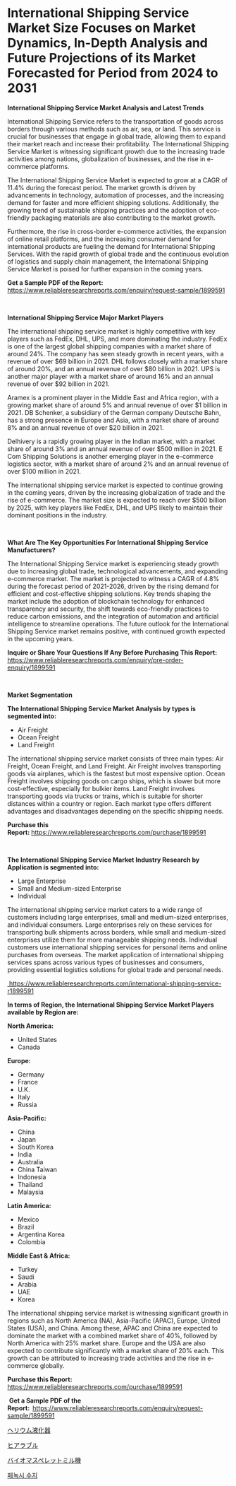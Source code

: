 <p><h1>International Shipping Service Market Size Focuses on Market Dynamics, In-Depth Analysis and Future Projections of its Market Forecasted for Period from 2024 to 2031</h1></p><p><strong>International Shipping Service Market Analysis and Latest Trends</strong></p>
<p><p>International Shipping Service refers to the transportation of goods across borders through various methods such as air, sea, or land. This service is crucial for businesses that engage in global trade, allowing them to expand their market reach and increase their profitability. The International Shipping Service Market is witnessing significant growth due to the increasing trade activities among nations, globalization of businesses, and the rise in e-commerce platforms.</p><p>The International Shipping Service Market is expected to grow at a CAGR of 11.4% during the forecast period. The market growth is driven by advancements in technology, automation of processes, and the increasing demand for faster and more efficient shipping solutions. Additionally, the growing trend of sustainable shipping practices and the adoption of eco-friendly packaging materials are also contributing to the market growth.</p><p>Furthermore, the rise in cross-border e-commerce activities, the expansion of online retail platforms, and the increasing consumer demand for international products are fueling the demand for International Shipping Services. With the rapid growth of global trade and the continuous evolution of logistics and supply chain management, the International Shipping Service Market is poised for further expansion in the coming years.</p></p>
<p><strong>Get a Sample PDF of the Report:&nbsp;</strong> <a href="https://www.reliableresearchreports.com/enquiry/request-sample/1899591">https://www.reliableresearchreports.com/enquiry/request-sample/1899591</a></p>
<p>&nbsp;</p>
<p><strong>International Shipping Service Major Market Players</strong></p>
<p><p>The international shipping service market is highly competitive with key players such as FedEx, DHL, UPS, and more dominating the industry. FedEx is one of the largest global shipping companies with a market share of around 24%. The company has seen steady growth in recent years, with a revenue of over $69 billion in 2021. DHL follows closely with a market share of around 20%, and an annual revenue of over $80 billion in 2021. UPS is another major player with a market share of around 16% and an annual revenue of over $92 billion in 2021.</p><p>Aramex is a prominent player in the Middle East and Africa region, with a growing market share of around 5% and annual revenue of over $1 billion in 2021. DB Schenker, a subsidiary of the German company Deutsche Bahn, has a strong presence in Europe and Asia, with a market share of around 8% and an annual revenue of over $20 billion in 2021.</p><p>Delhivery is a rapidly growing player in the Indian market, with a market share of around 3% and an annual revenue of over $500 million in 2021. E Com Shipping Solutions is another emerging player in the e-commerce logistics sector, with a market share of around 2% and an annual revenue of over $100 million in 2021.</p><p>The international shipping service market is expected to continue growing in the coming years, driven by the increasing globalization of trade and the rise of e-commerce. The market size is expected to reach over $500 billion by 2025, with key players like FedEx, DHL, and UPS likely to maintain their dominant positions in the industry.</p></p>
<p>&nbsp;</p>
<p><strong>What Are The Key Opportunities For International Shipping Service Manufacturers?</strong></p>
<p><p>The International Shipping Service market is experiencing steady growth due to increasing global trade, technological advancements, and expanding e-commerce market. The market is projected to witness a CAGR of 4.8% during the forecast period of 2021-2026, driven by the rising demand for efficient and cost-effective shipping solutions. Key trends shaping the market include the adoption of blockchain technology for enhanced transparency and security, the shift towards eco-friendly practices to reduce carbon emissions, and the integration of automation and artificial intelligence to streamline operations. The future outlook for the International Shipping Service market remains positive, with continued growth expected in the upcoming years.</p></p>
<p><strong>Inquire or Share Your Questions If Any Before Purchasing This Report:</strong> <a href="https://www.reliableresearchreports.com/enquiry/pre-order-enquiry/1899591">https://www.reliableresearchreports.com/enquiry/pre-order-enquiry/1899591</a></p>
<p>&nbsp;</p>
<p><strong>Market Segmentation</strong></p>
<p><strong>The International Shipping Service Market Analysis by types is segmented into:</strong></p>
<p><ul><li>Air Freight</li><li>Ocean Freight</li><li>Land Freight</li></ul></p>
<p><p>The international shipping service market consists of three main types: Air Freight, Ocean Freight, and Land Freight. Air Freight involves transporting goods via airplanes, which is the fastest but most expensive option. Ocean Freight involves shipping goods on cargo ships, which is slower but more cost-effective, especially for bulkier items. Land Freight involves transporting goods via trucks or trains, which is suitable for shorter distances within a country or region. Each market type offers different advantages and disadvantages depending on the specific shipping needs.</p></p>
<p><strong>Purchase this Report:&nbsp;</strong><a href="https://www.reliableresearchreports.com/purchase/1899591">https://www.reliableresearchreports.com/purchase/1899591</a></p>
<p>&nbsp;</p>
<p><strong>The International Shipping Service Market Industry Research by Application is segmented into:</strong></p>
<p><ul><li>Large Enterprise</li><li>Small and Medium-sized Enterprise</li><li>Individual</li></ul></p>
<p><p>The international shipping service market caters to a wide range of customers including large enterprises, small and medium-sized enterprises, and individual consumers. Large enterprises rely on these services for transporting bulk shipments across borders, while small and medium-sized enterprises utilize them for more manageable shipping needs. Individual customers use international shipping services for personal items and online purchases from overseas. The market application of international shipping services spans across various types of businesses and consumers, providing essential logistics solutions for global trade and personal needs.</p></p>
<p><a href="https://www.reliableresearchreports.com/international-shipping-service-r1899591">&nbsp;https://www.reliableresearchreports.com/international-shipping-service-r1899591</a></p>
<p><strong>In terms of Region, the International Shipping Service Market Players available by Region are:</strong></p>
<p>
    <p> <strong> North America: </strong>
        <ul>
            <li>United States</li>
            <li>Canada</li>
        </ul>
        </p> 
    <p> <strong> Europe: </strong>
        <ul>
            <li>Germany</li>
            <li>France</li>
            <li>U.K.</li>
            <li>Italy</li>
            <li>Russia</li>
        </ul>
        </p> 
    <p> <strong> Asia-Pacific: </strong>
        <ul>
            <li>China</li>
            <li>Japan</li>
            <li>South Korea</li>
            <li>India</li>
            <li>Australia</li>
            <li>China Taiwan</li>
            <li>Indonesia</li>
            <li>Thailand</li>
            <li>Malaysia</li>
        </ul>
        </p> 
    <p> <strong> Latin America: </strong>
        <ul>
            <li>Mexico</li>
            <li>Brazil</li>
            <li>Argentina Korea</li>
            <li>Colombia</li>
        </ul>
        </p> 
    <p> <strong> Middle East & Africa: </strong>
        <ul>
            <li>Turkey</li>
            <li>Saudi</li>
            <li>Arabia</li>
            <li>UAE</li>
            <li>Korea</li>
        </ul>
    </p>
    </p>
<p><p>The international shipping service market is witnessing significant growth in regions such as North America (NA), Asia-Pacific (APAC), Europe, United States (USA), and China. Among these, APAC and China are expected to dominate the market with a combined market share of 40%, followed by North America with 25% market share. Europe and the USA are also expected to contribute significantly with a market share of 20% each. This growth can be attributed to increasing trade activities and the rise in e-commerce globally.</p></p>
<p><strong>Purchase this Report: </strong><a href="https://www.reliableresearchreports.com/purchase/1899591">https://www.reliableresearchreports.com/purchase/1899591</a></p>
<p>&nbsp;<strong>Get a Sample PDF of the Report:&nbsp;&nbsp;</strong><a href="https://www.reliableresearchreports.com/enquiry/request-sample/1899591">https://www.reliableresearchreports.com/enquiry/request-sample/1899591</a></p>
<p><strong></strong></p>
<p><p><a href="https://github.com/Fatimaklein1/Market-Research-Report-List-1/blob/main/675367715633.md">ヘリウム液化器</a></p><p><a href="https://github.com/CloydAbbott2023/Market-Research-Report-List-1/blob/main/817039815632.md">ヒアラブル</a></p><p><a href="https://medium.com/@jackparker654/%E3%83%90%E3%82%A4%E3%82%AA%E3%83%9E%E3%82%B9%E3%83%9A%E3%83%AC%E3%83%83%E3%83%88%E8%A3%BD%E9%80%A0%E6%A9%9F%E3%81%AE%E5%B8%82%E5%A0%B4%E5%88%86%E6%9E%90-%E3%81%9D%E3%81%AEcagr-%E5%B8%82%E5%A0%B4%E3%82%BB%E3%82%B0%E3%83%A1%E3%83%B3%E3%83%86%E3%83%BC%E3%82%B7%E3%83%A7%E3%83%B3-%E3%81%8A%E3%82%88%E3%81%B3%E3%82%B0%E3%83%AD%E3%83%BC%E3%83%90%E3%83%AB%E7%94%A3%E6%A5%AD%E6%A6%82%E8%A6%81-2695bf57ac9b">バイオマスペレットミル機</a></p><p><a href="https://github.com/RonSpencer61/Market-Research-Report-List-1/blob/main/493544359359.md">페녹시 수지</a></p></p>